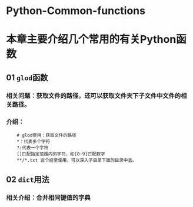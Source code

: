 # Python-Common-functions
# 本章主要介绍几个常用的有关Python函数
## 01 `glod`函数
### 相关问题：获取文件的路径，还可以获取文件夹下子文件中文件的相关路径。
### 介绍：
        # glod使用：获取文件的路径
        *：代表多个字符
        ?:代表一个字符
        []匹配指定范围内的字符，如[0-9]匹配数字
        **/*.txt 这个经常使用，可以深入子目录下面的目录中去。
## 02 `dict`用法
### 相关介绍：合并相同键值的字典
